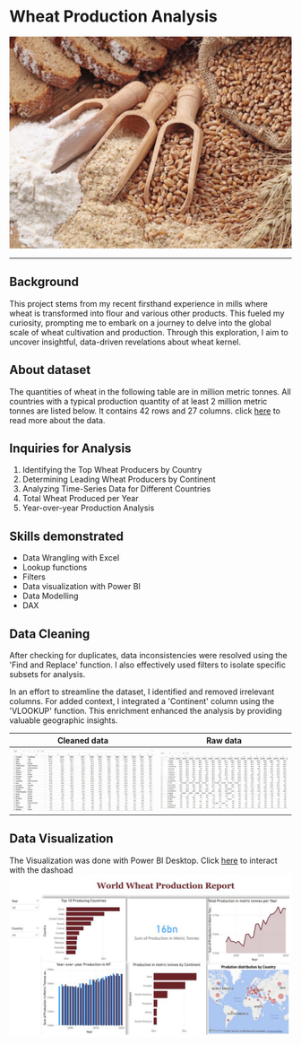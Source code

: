 # Wheat Production Analysis
![](Wheat.png.jpg)

---

## Background
This project stems from my recent firsthand experience in mills where wheat is transformed into flour and various other products. This fueled my curiosity, prompting me to embark on a journey to delve into the global scale of wheat cultivation and production. Through this exploration, I aim to uncover insightful, data-driven revelations about wheat kernel.


## About dataset
The quantities of wheat in the following table are in million metric tonnes. All countries with a typical production quantity of at least 2 million metric tonnes are listed below. It contains 42 rows and 27 columns. click  [here](https://www.kaggle.com/datasets/rajkumarpandey02/wheat-production-statistics) to read more about the data.


## Inquiries for Analysis
1. Identifying the Top Wheat Producers by Country
2. Determining Leading Wheat Producers by Continent
3. Analyzing Time-Series Data for Different Countries
4. Total Wheat Produced per Year
5. Year-over-year Production Analysis

## Skills demonstrated
  - Data Wrangling with Excel
  - Lookup functions
  - Filters
  - Data visualization with Power BI
  - Data Modelling
  - DAX

## Data Cleaning
   After checking for duplicates, data inconsistencies were resolved using the 'Find and Replace' function. I also effectively used filters to isolate specific subsets for analysis. 
   
   In an effort to streamline the dataset, I identified and removed irrelevant columns. For added context, I integrated a 'Continent' column using the 'VLOOKUP' function. This enrichment enhanced the analysis by providing valuable geographic insights. 

   Cleaned data            |     Raw data
   :----------------------:|:---------------:
   ![](WheatProdAfter.png)  | ![](WheatProdBefore.png)

## Data Visualization
  The Visualization was done with Power BI Desktop.
    Click [here](https://app.powerbi.com/view?r=eyJrIjoiOThmZmZmNjMtNzU4Yi00MjkyLThjYjItZDdjOWM2NzMwMTdkIiwidCI6IjI5ZWRjNWZjLTE2NGYtNGJmZC1hZTIxLTllY2M0MDc1ZDZmOSJ9)  to interact with the dashoad   
![](NeWorldWheatReport.JPG)

